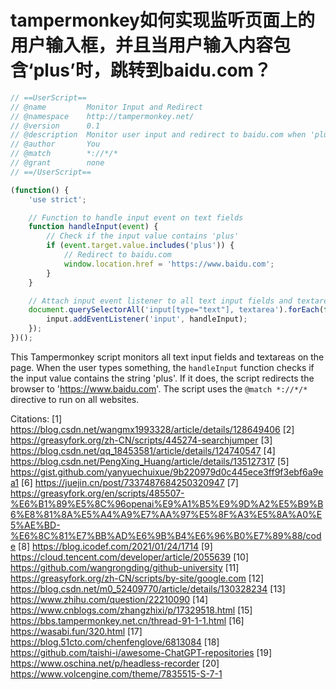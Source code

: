 # tampermonkey如何实现监听页面上的用户输入框，并且当用户输入内容包含‘plus’时，跳转到baidu.com？
```javascript
// ==UserScript==
// @name         Monitor Input and Redirect
// @namespace    http://tampermonkey.net/
// @version      0.1
// @description  Monitor user input and redirect to baidu.com when 'plus' is included
// @author       You
// @match        *://*/*
// @grant        none
// ==/UserScript==

(function() {
    'use strict';

    // Function to handle input event on text fields
    function handleInput(event) {
        // Check if the input value contains 'plus'
        if (event.target.value.includes('plus')) {
            // Redirect to baidu.com
            window.location.href = 'https://www.baidu.com';
        }
    }

    // Attach input event listener to all text input fields and textareas on the page
    document.querySelectorAll('input[type="text"], textarea').forEach(function(input) {
        input.addEventListener('input', handleInput);
    });
})();
```

This Tampermonkey script monitors all text input fields and textareas on the page. When the user types something, the `handleInput` function checks if the input value contains the string 'plus'. If it does, the script redirects the browser to 'https://www.baidu.com'. The script uses the `@match *://*/*` directive to run on all websites.

Citations:
[1] https://blog.csdn.net/wangmx1993328/article/details/128649406
[2] https://greasyfork.org/zh-CN/scripts/445274-searchjumper
[3] https://blog.csdn.net/qq_18453581/article/details/124740547
[4] https://blog.csdn.net/PengXing_Huang/article/details/135127317
[5] https://gist.github.com/yanyuechuixue/9b220979d0c445ece3ff9f3ebf6a9ea1
[6] https://juejin.cn/post/7337487684250320947
[7] https://greasyfork.org/en/scripts/485507-%E6%B1%89%E5%8C%96openai%E9%A1%B5%E9%9D%A2%E5%B9%B6%E8%81%8A%E5%A4%A9%E7%AA%97%E5%8F%A3%E5%8A%A0%E5%AE%BD-%E6%8C%81%E7%BB%AD%E6%9B%B4%E6%96%B0%E7%89%88/code
[8] https://blog.icodef.com/2021/01/24/1714
[9] https://cloud.tencent.com/developer/article/2055639
[10] https://github.com/wangrongding/github-university
[11] https://greasyfork.org/zh-CN/scripts/by-site/google.com
[12] https://blog.csdn.net/m0_52409770/article/details/130328234
[13] https://www.zhihu.com/question/22210090
[14] https://www.cnblogs.com/zhangzhixi/p/17329518.html
[15] https://bbs.tampermonkey.net.cn/thread-91-1-1.html
[16] https://wasabi.fun/320.html
[17] https://blog.51cto.com/chenfenglove/6813084
[18] https://github.com/taishi-i/awesome-ChatGPT-repositories
[19] https://www.oschina.net/p/headless-recorder
[20] https://www.volcengine.com/theme/7835515-S-7-1


